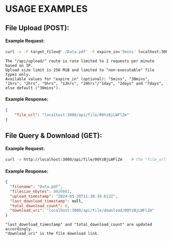# USAGE EXAMPLES

## File Upload (POST):
#### Example Request:
```sh
curl -v -F target_file=@'./Data.pdf' -F expire_in='5mins' localhost:3000/api/upload    # "multipart/form-data"
```
`The "/api/upload/" route is rate limited to 2 requests per minute based on IP.`  
`Upload size limit is 256 MiB and limited to "non-executable" file types only.`  
`Available values for "expire_in" (optional): "5mins", "30mins", "1hrs", "2hrs", "5hrs", "12hrs", "24hrs"/"1day", "2days" and "7days", else default ("30mins").`

#### Example Response:
```json
{
	"file_url": "localhost:3000/api/file/00YzBjLWFlZm"
}
```

## File Query & Download (GET):
#### Example Request:
```sh
curl -v http://localhost:3000/api/file/00YzBjLWFlZm    # the "file_url"
```
#### Example Response:
```json
{
  "filename": "Data.pdf",
  "filesize_nbytes": 8026081,
  "upload_timestamp": "2024-05-20T11:30:34.612Z",
  "last_download_timestamp": null,
  "total_download_count": 0,
  "download_uri": "localhost:3000/api/file/download/00YzBjLWFlZm"
}
```
`"last_download_timestamp" and "total_download_count" are updated accordingly.`  
`"download_uri" is the file download link.`  
